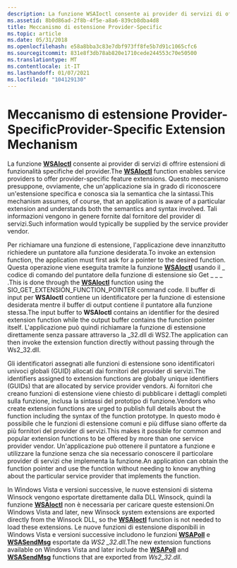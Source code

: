 ```yaml
---
description: La funzione WSAIoctl consente ai provider di servizi di offrire estensioni di funzionalità specifiche del provider.
ms.assetid: 8b0d86ad-2f8b-4f5e-a8a6-839cb8dba4d8
title: Meccanismo di estensione Provider-Specific
ms.topic: article
ms.date: 05/31/2018
ms.openlocfilehash: e58a8bba3c83e7dbf973ff8fe5b7d91c1065cfc6
ms.sourcegitcommit: 831e8f3db78ab820e1710cede244553c70e50500
ms.translationtype: MT
ms.contentlocale: it-IT
ms.lasthandoff: 01/07/2021
ms.locfileid: "104129130"
---
```

# <a name="provider-specific-extension-mechanism"></a><span data-ttu-id="3835c-103">Meccanismo di estensione Provider-Specific</span><span class="sxs-lookup"><span data-stu-id="3835c-103">Provider-Specific Extension Mechanism</span></span>

<span data-ttu-id="3835c-104">La funzione [**WSAIoctl**](/windows/desktop/api/Winsock2/nf-winsock2-wsaioctl) consente ai provider di servizi di offrire estensioni di funzionalità specifiche del provider.</span><span class="sxs-lookup"><span data-stu-id="3835c-104">The [**WSAIoctl**](/windows/desktop/api/Winsock2/nf-winsock2-wsaioctl) function enables service providers to offer provider-specific feature extensions.</span></span> <span data-ttu-id="3835c-105">Questo meccanismo presuppone, ovviamente, che un'applicazione sia in grado di riconoscere un'estensione specifica e conosca sia la semantica che la sintassi.</span><span class="sxs-lookup"><span data-stu-id="3835c-105">This mechanism assumes, of course, that an application is aware of a particular extension and understands both the semantics and syntax involved.</span></span> <span data-ttu-id="3835c-106">Tali informazioni vengono in genere fornite dal fornitore del provider di servizi.</span><span class="sxs-lookup"><span data-stu-id="3835c-106">Such information would typically be supplied by the service provider vendor.</span></span>

<span data-ttu-id="3835c-107">Per richiamare una funzione di estensione, l'applicazione deve innanzitutto richiedere un puntatore alla funzione desiderata.</span><span class="sxs-lookup"><span data-stu-id="3835c-107">To invoke an extension function, the application must first ask for a pointer to the desired function.</span></span> <span data-ttu-id="3835c-108">Questa operazione viene eseguita tramite la funzione [**WSAIoctl**](/windows/desktop/api/Winsock2/nf-winsock2-wsaioctl) usando il \_ codice di comando del puntatore della funzione di estensione sio Get \_ \_ \_ .</span><span class="sxs-lookup"><span data-stu-id="3835c-108">This is done through the [**WSAIoctl**](/windows/desktop/api/Winsock2/nf-winsock2-wsaioctl) function using the SIO\_GET\_EXTENSION\_FUNCTION\_POINTER command code.</span></span> <span data-ttu-id="3835c-109">Il buffer di input per **WSAIoctl** contiene un identificatore per la funzione di estensione desiderata mentre il buffer di output contiene il puntatore alla funzione stessa.</span><span class="sxs-lookup"><span data-stu-id="3835c-109">The input buffer to **WSAIoctl** contains an identifier for the desired extension function while the output buffer contains the function pointer itself.</span></span> <span data-ttu-id="3835c-110">L'applicazione può quindi richiamare la funzione di estensione direttamente senza passare attraverso la \_32.dll di WS2.</span><span class="sxs-lookup"><span data-stu-id="3835c-110">The application can then invoke the extension function directly without passing through the Ws2\_32.dll.</span></span>

<span data-ttu-id="3835c-111">Gli identificatori assegnati alle funzioni di estensione sono identificatori univoci globali (GUID) allocati dai fornitori del provider di servizi.</span><span class="sxs-lookup"><span data-stu-id="3835c-111">The identifiers assigned to extension functions are globally unique identifiers (GUIDs) that are allocated by service provider vendors.</span></span> <span data-ttu-id="3835c-112">Ai fornitori che creano funzioni di estensione viene chiesto di pubblicare i dettagli completi sulla funzione, inclusa la sintassi del prototipo di funzione.</span><span class="sxs-lookup"><span data-stu-id="3835c-112">Vendors who create extension functions are urged to publish full details about the function including the syntax of the function prototype.</span></span> <span data-ttu-id="3835c-113">In questo modo è possibile che le funzioni di estensione comuni e più diffuse siano offerte da più fornitori del provider di servizi.</span><span class="sxs-lookup"><span data-stu-id="3835c-113">This makes it possible for common and popular extension functions to be offered by more than one service provider vendor.</span></span> <span data-ttu-id="3835c-114">Un'applicazione può ottenere il puntatore a funzione e utilizzare la funzione senza che sia necessario conoscere il particolare provider di servizi che implementa la funzione.</span><span class="sxs-lookup"><span data-stu-id="3835c-114">An application can obtain the function pointer and use the function without needing to know anything about the particular service provider that implements the function.</span></span>

<span data-ttu-id="3835c-115">In Windows Vista e versioni successive, le nuove estensioni di sistema Winsock vengono esportate direttamente dalla DLL Winsock, quindi la funzione [**WSAIoctl**](/windows/desktop/api/Winsock2/nf-winsock2-wsaioctl) non è necessaria per caricare queste estensioni.</span><span class="sxs-lookup"><span data-stu-id="3835c-115">On Windows Vista and later, new Winsock system extensions are exported directly from the Winsock DLL, so the [**WSAIoctl**](/windows/desktop/api/Winsock2/nf-winsock2-wsaioctl) function is not needed to load these extensions.</span></span> <span data-ttu-id="3835c-116">Le nuove funzioni di estensione disponibili in Windows Vista e versioni successive includono le funzioni [**WSAPoll**](/windows/win32/api/winsock2/nf-winsock2-wsapoll) e [**WSASendMsg**](/windows/desktop/api/winsock2/nf-winsock2-wsasendmsg) esportate da *WS2 \_32.dll*.</span><span class="sxs-lookup"><span data-stu-id="3835c-116">The new extension functions available on Windows Vista and later include the [**WSAPoll**](/windows/win32/api/winsock2/nf-winsock2-wsapoll) and [**WSASendMsg**](/windows/desktop/api/winsock2/nf-winsock2-wsasendmsg) functions that are exported from *Ws2\_32.dll*.</span></span>

 

 
